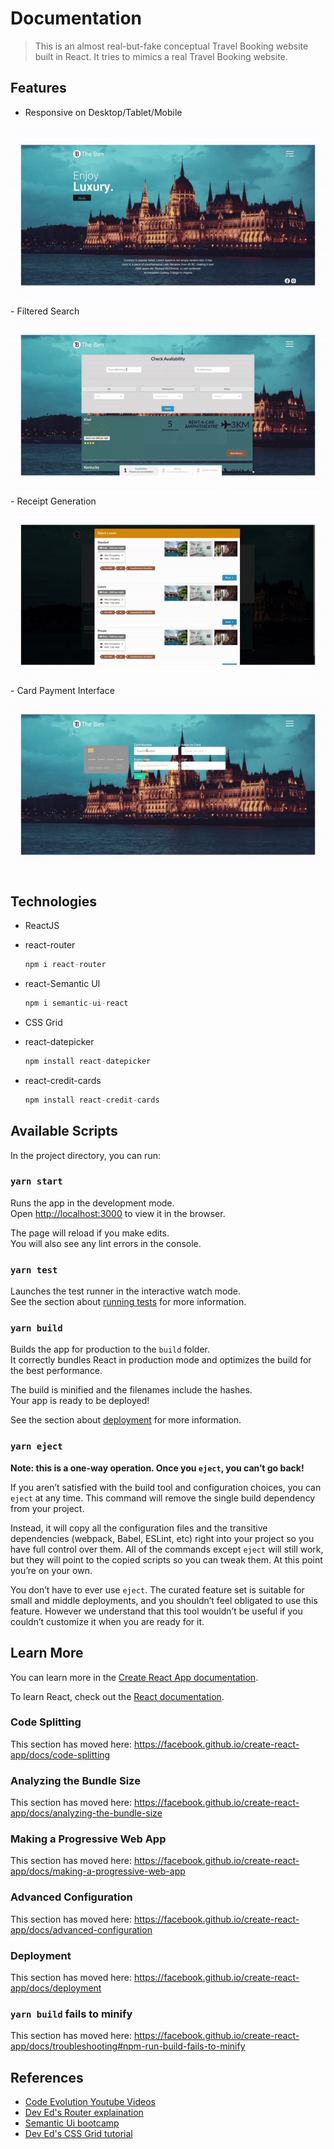 # Documentation

> This is an almost real-but-fake conceptual Travel Booking website built in React. It tries to mimics a real Travel Booking website.

## Features

- Responsive on Desktop/Tablet/Mobile
<img src="https://github.com/Shanty97/The_Ben/blob/master/documentation/gifIntro.gif" />
- Filtered Search
<img src="https://github.com/Shanty97/The_Ben/blob/master/documentation/giffiltered.gif" />
- Receipt Generation
<img src="https://github.com/Shanty97/The_Ben/blob/master/documentation/gifrecipt.gif" />
- Card Payment Interface
<img src="https://github.com/Shanty97/The_Ben/blob/master/documentation/gifcard.gif" />    

## Technologies

- ReactJS
- react-router

    ```jsx
    npm i react-router
    ```

- react-Semantic UI

    ```jsx
    npm i semantic-ui-react
    ```

- CSS Grid
- react-datepicker

    ```jsx
    npm install react-datepicker
    ```

- react-credit-cards

    ```jsx
    npm install react-credit-cards
    ```

## Available Scripts

In the project directory, you can run:

### `yarn start`

Runs the app in the development mode.<br />
Open [http://localhost:3000](http://localhost:3000) to view it in the browser.

The page will reload if you make edits.<br />
You will also see any lint errors in the console.

### `yarn test`

Launches the test runner in the interactive watch mode.<br />
See the section about [running tests](https://facebook.github.io/create-react-app/docs/running-tests) for more information.

### `yarn build`

Builds the app for production to the `build` folder.<br />
It correctly bundles React in production mode and optimizes the build for the best performance.

The build is minified and the filenames include the hashes.<br />
Your app is ready to be deployed!

See the section about [deployment](https://facebook.github.io/create-react-app/docs/deployment) for more information.

### `yarn eject`

**Note: this is a one-way operation. Once you `eject`, you can’t go back!**

If you aren’t satisfied with the build tool and configuration choices, you can `eject` at any time. This command will remove the single build dependency from your project.

Instead, it will copy all the configuration files and the transitive dependencies (webpack, Babel, ESLint, etc) right into your project so you have full control over them. All of the commands except `eject` will still work, but they will point to the copied scripts so you can tweak them. At this point you’re on your own.

You don’t have to ever use `eject`. The curated feature set is suitable for small and middle deployments, and you shouldn’t feel obligated to use this feature. However we understand that this tool wouldn’t be useful if you couldn’t customize it when you are ready for it.

## Learn More

You can learn more in the [Create React App documentation](https://facebook.github.io/create-react-app/docs/getting-started).

To learn React, check out the [React documentation](https://reactjs.org/).

### Code Splitting

This section has moved here: https://facebook.github.io/create-react-app/docs/code-splitting

### Analyzing the Bundle Size

This section has moved here: https://facebook.github.io/create-react-app/docs/analyzing-the-bundle-size

### Making a Progressive Web App

This section has moved here: https://facebook.github.io/create-react-app/docs/making-a-progressive-web-app

### Advanced Configuration

This section has moved here: https://facebook.github.io/create-react-app/docs/advanced-configuration

### Deployment

This section has moved here: https://facebook.github.io/create-react-app/docs/deployment

### `yarn build` fails to minify

This section has moved here: https://facebook.github.io/create-react-app/docs/troubleshooting#npm-run-build-fails-to-minify


## References

- [Code Evolution Youtube Videos](https://www.youtube.com/channel/UC80PWRj_ZU8Zu0HSMNVwKWw)
- [Dev Ed's Router explaination](https://www.youtube.com/watch?v=Law7wfdg_ls&t=929s)
- [Semantic Ui bootcamp](https://www.youtube.com/watch?v=a9mUH1EWp40)
- [Dev Ed's CSS Grid tutorial](https://www.youtube.com/watch?v=EFafSYg-PkI)

